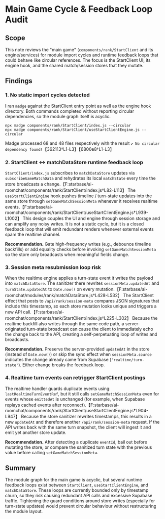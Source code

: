 # Main Game Cycle & Feedback Loop Audit

## Scope

This note reviews the "main game" (`components/rank/StartClient` and its engine/services) for module import cycles and runtime feedback loops that could behave like circular references. The focus is the StartClient UI, its engine hook, and the shared match/session stores that they mutate.

## Findings

### 1. No static import cycles detected

I ran `madge` against the StartClient entry point as well as the engine hook directory. Both commands completed without reporting circular dependencies, so the module graph itself is acyclic.

```
npx madge components/rank/StartClient/index.js --circular
npx madge components/rank/StartClient/useStartClientEngine.js --circular
```

Madge processed 68 and 48 files respectively with the result `✔ No circular dependency found!`【362113†L1-L3】【6800e8†L1-L3】

### 2. StartClient ↔ matchDataStore runtime feedback loop

`StartClient/index.js` subscribes to `matchDataStore` updates via `subscribeGameMatchData` and rehydrates its local `matchState` every time the store broadcasts a change.【F:starbase/ai-roomchat/components/rank/StartClient/index.js†L82-L113】 The `useStartClientEngine` hook pushes timeline / turn-state updates into the same store through `setGameMatchSessionMeta` whenever it receives realtime events.【F:starbase/ai-roomchat/components/rank/StartClient/useStartClientEngine.js†L939-L1002】 This design couples the UI and engine through session storage and can amplify any noisy writes. It is not a static cycle, but it is a closed feedback loop that will emit redundant renders whenever external events spam the realtime channel.

**Recommendation.** Gate high-frequency writes (e.g., debounce timeline backfills) or add equality checks before invoking `setGameMatchSessionMeta` so the store only broadcasts when meaningful fields change.

### 3. Session meta resubmission loop risk

When the realtime engine applies a turn-state event it writes the payload into `matchDataStore`. The sanitizer there rewrites `sessionMeta.updatedAt` and `turnState.updatedAt` to `Date.now()` on every mutation.【F:starbase/ai-roomchat/modules/rank/matchDataStore.js†L428-L532】 The StartClient effect that posts to `/api/rank/session-meta` compares JSON signatures that include this timestamp, so each store mutation looks unique and triggers a new API call.【F:starbase/ai-roomchat/components/rank/StartClient/index.js†L225-L302】 Because the realtime backfill also writes through the same code path, a server-originated turn-state broadcast can cause the client to immediately echo the change back to the API, creating a self-perpetuating loop of writes and broadcasts.

**Recommendation.** Preserve the server-provided `updatedAt` in the store (instead of `Date.now()`) or skip the sync effect when `sessionMeta.source` indicates the change already came from Supabase (`'realtime/turn-state'`). Either change breaks the feedback loop.

### 4. Realtime turn events can retrigger StartClient postings

The realtime handler guards duplicate events using `lastRealtimeTurnEventRef`, but it still calls `setGameMatchSessionMeta` even for events whose `emittedAt` is unchanged (for example, when Supabase replays cached events after reconnect).【F:starbase/ai-roomchat/components/rank/StartClient/useStartClientEngine.js†L904-L947】 Because the store sanitizer rewrites timestamps, this results in a new `updatedAt` and therefore another `/api/rank/session-meta` request. If the API writes back with the same turn snapshot, the client will ingest it and emit yet another store update.

**Recommendation.** After detecting a duplicate `eventId`, bail out before mutating the store, or compare the sanitized turn state with the previous value before calling `setGameMatchSessionMeta`.

## Summary

The module graph for the main game is acyclic, but several runtime feedback loops exist between `StartClient`, `useStartClientEngine`, and `matchDataStore`. These loops are currently bounded only by timestamp churn, so they risk causing redundant API calls and excessive Supabase traffic. Tightening the guard conditions around store writes (especially for turn-state updates) would prevent circular behaviour without restructuring the module layout.

